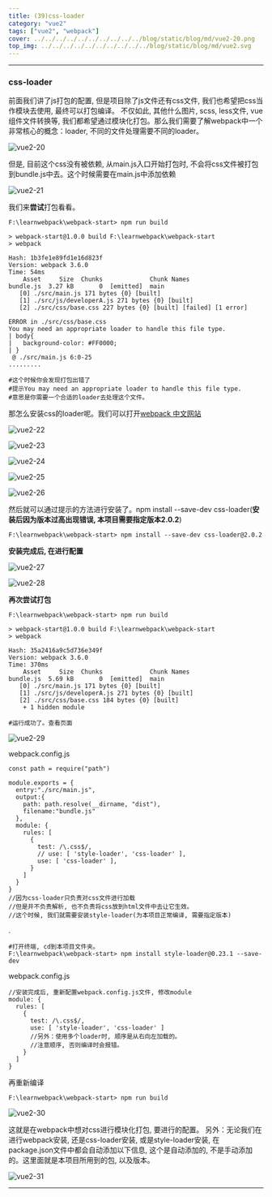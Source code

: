 ```yaml
---
title: (39)css-loader
category: "vue2"
tags: ["vue2", "webpack"]
cover: ../../../../../../../../../../blog/static/blog/md/vue2-20.png
top_img: ../../../../../../../../../../blog/static/blog/md/vue2.svg
---
```


***

### css-loader

前面我们讲了js打包的配置, 但是项目除了js文件还有css文件, 我们也希望把css当作模块去使用, 最终可以打包编译。
不仅如此, 其他什么图片, scss, less文件, vue组件文件转换等, 我们都希望通过模块化打包。那么我们需要了解webpack中一个非常核心的概念：loader, 不同的文件处理需要不同的loader。

![vue2-20](../../../../../../../../../../blog/static/blog/md/vue2-20.png)

但是, 目前这个css没有被依赖, 从main.js入口开始打包时, 不会将css文件被打包到bundle.js中去。这个时候需要在main.js中添加依赖

![vue2-21](../../../../../../../../../../blog/static/blog/md/vue2-21.png)

我们来**尝试**打包看看。


    F:\learnwebpack\webpack-start> npm run build
    
    > webpack-start@1.0.0 build F:\learnwebpack\webpack-start
    > webpack
    
    Hash: 1b3fe1e89fd1e16d823f
    Version: webpack 3.6.0
    Time: 54ms
        Asset     Size  Chunks             Chunk Names
    bundle.js  3.27 kB       0  [emitted]  main
       [0] ./src/main.js 171 bytes {0} [built]
       [1] ./src/js/developerA.js 271 bytes {0} [built]
       [2] ./src/css/base.css 227 bytes {0} [built] [failed] [1 error]
    
    ERROR in ./src/css/base.css
    You may need an appropriate loader to handle this file type.
    | body{
    |   background-color: #FF0000;
    | }
     @ ./src/main.js 6:0-25
    .........
    
    #这个时候你会发现打包出错了
    #提示You may need an appropriate loader to handle this file type.
    #意思是你需要一个合适的loader去处理这个文件。


那怎么安装css的loader呢。我们可以打开[webpack 中文网站](https://www.webpackjs.com/)

![vue2-22](../../../../../../../../../../blog/static/blog/md/vue2-22.png)

![vue2-23](../../../../../../../../../../blog/static/blog/md/vue2-23.png)

![vue2-24](../../../../../../../../../../blog/static/blog/md/vue2-24.png)

![vue2-25](../../../../../../../../../../blog/static/blog/md/vue2-25.png)

![vue2-26](../../../../../../../../../../blog/static/blog/md/vue2-26.png)

然后就可以通过提示的方法进行安装了。npm install --save-dev css-loader(**安装后因为版本过高出现错误, 本项目需要指定版本2.0.2**)

    F:\learnwebpack\webpack-start> npm install --save-dev css-loader@2.0.2

**安装完成后, 在进行配置**

![vue2-27](../../../../../../../../../../blog/static/blog/md/vue2-27.png)

![vue2-28](../../../../../../../../../../blog/static/blog/md/vue2-28.png)

**再次尝试打包**

    F:\learnwebpack\webpack-start> npm run build
    
    > webpack-start@1.0.0 build F:\learnwebpack\webpack-start
    > webpack
    
    Hash: 35a2416a9c5d736e349f
    Version: webpack 3.6.0
    Time: 370ms
        Asset     Size  Chunks             Chunk Names 
    bundle.js  5.69 kB       0  [emitted]  main        
       [0] ./src/main.js 171 bytes {0} [built]
       [1] ./src/js/developerA.js 271 bytes {0} [built]
       [2] ./src/css/base.css 184 bytes {0} [built]    
        + 1 hidden module
        
    #运行成功了。查看页面


![vue2-29](../../../../../../../../../../blog/static/blog/md/vue2-29.png)

webpack.config.js


    const path = require("path")
    
    module.exports = {
      entry:"./src/main.js",
      output:{
        path: path.resolve(__dirname, "dist"),
        filename:"bundle.js"
      },
      module: {
        rules: [
          {
            test: /\.css$/,
            // use: [ 'style-loader', 'css-loader' ],
            use: [ 'css-loader' ],
          }
        ]
      }
    }
    //因为css-loader只负责对css文件进行加载
    //但是并不负责解析, 也不负责将css放到html文件中去让它生效。
    //这个时候, 我们就需要安装style-loader(为本项目正常编译, 需要指定版本)

.


    #打开终端, cd到本项目文件夹。
    F:\learnwebpack\webpack-start> npm install style-loader@0.23.1 --save-dev

webpack.config.js


    //安装完成后, 重新配置webpack.config.js文件, 修改module
    module: {
      rules: [
        {
          test: /\.css$/,
          use: [ 'style-loader', 'css-loader' ]
          //另外：使用多个loader时, 顺序是从右向左加载的。
          //注意顺序, 否则编译时会报错。
        }
      ]
    }

再重新编译

    F:\learnwebpack\webpack-start> npm run build

![vue2-30](../../../../../../../../../../blog/static/blog/md/vue2-30.png)

这就是在webpack中想对css进行模块化打包, 要进行的配置。
另外：无论我们在进行webpack安装, 还是css-loader安装, 或是style-loader安装, 在package.json文件中都会自动添加以下信息, 这个是自动添加的, 不是手动添加的。这里面就是本项目所用到的包, 以及版本。

![vue2-31](../../../../../../../../../../blog/static/blog/md/vue2-31.png)

***